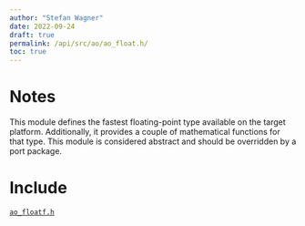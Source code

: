 ```yaml
---
author: "Stefan Wagner"
date: 2022-09-24
draft: true
permalink: /api/src/ao/ao_float.h/
toc: true
---
```


# Notes

This module defines the fastest floating-point type available on the target platform. Additionally, it provides a couple of mathematical functions for that type. This module is considered abstract and should be overridden by a port package.

# Include

[`ao_floatf.h`](ao_floatf.h.md)
